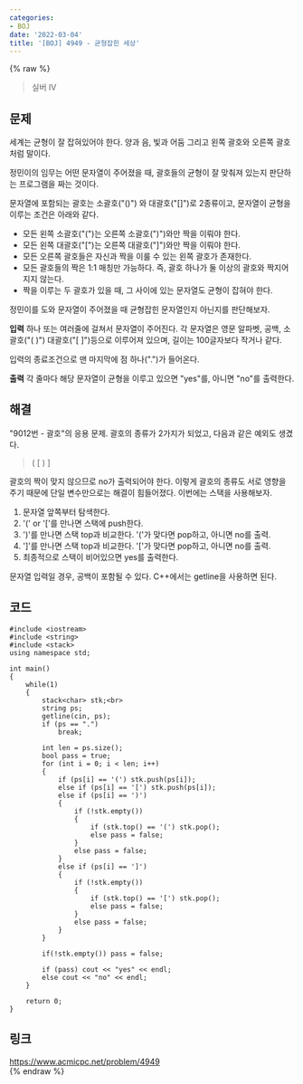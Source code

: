 ```yaml
---
categories:
- BOJ
date: '2022-03-04'
title: '[BOJ] 4949 - 균형잡힌 세상'
---
```


{% raw %}
>실버 IV

## 문제
세계는 균형이 잘 잡혀있어야 한다. 양과 음, 빛과 어둠 그리고 왼쪽 괄호와 오른쪽 괄호처럼 말이다.

정민이의 임무는 어떤 문자열이 주어졌을 때, 괄호들의 균형이 잘 맞춰져 있는지 판단하는 프로그램을 짜는 것이다.

문자열에 포함되는 괄호는 소괄호("()") 와 대괄호("[]")로 2종류이고, 문자열이 균형을 이루는 조건은 아래와 같다.

-   모든 왼쪽 소괄호("(")는 오른쪽 소괄호(")")와만 짝을 이뤄야 한다.
-   모든 왼쪽 대괄호("[")는 오른쪽 대괄호("]")와만 짝을 이뤄야 한다.
-   모든 오른쪽 괄호들은 자신과 짝을 이룰 수 있는 왼쪽 괄호가 존재한다.
-   모든 괄호들의 짝은 1:1 매칭만 가능하다. 즉, 괄호 하나가 둘 이상의 괄호와 짝지어지지 않는다.
-   짝을 이루는 두 괄호가 있을 때, 그 사이에 있는 문자열도 균형이 잡혀야 한다.

정민이를 도와 문자열이 주어졌을 때 균형잡힌 문자열인지 아닌지를 판단해보자.

**입력**
하나 또는 여러줄에 걸쳐서 문자열이 주어진다. 각 문자열은 영문 알파벳, 공백, 소괄호("( )") 대괄호("[ ]")등으로 이루어져 있으며, 길이는 100글자보다 작거나 같다.

입력의 종료조건으로 맨 마지막에 점 하나(".")가 들어온다.

**출력**
각 줄마다 해당 문자열이 균형을 이루고 있으면 "yes"를, 아니면 "no"를 출력한다.

##  해결
"9012번 - 괄호"의 응용 문제. 괄호의 종류가 2가지가 되었고, 다음과 같은 예외도 생겼다.
> ( [ ) ]<br>

괄호의 짝이 맞지 않으므로 no가 출력되어야 한다. 이렇게 괄호의 종류도 서로 영향을 주기 때문에 단일 변수만으로는 해결이 힘들어졌다. 이번에는 스택을 사용해보자.

1. 문자열 앞쪽부터 탐색한다.
2. '(' or '['를 만나면 스택에 push한다.
3. ')'를 만나면 스택 top과 비교한다. '('가 맞다면 pop하고, 아니면 no를 출력.
4. ']'를 만나면 스택 top과 비교한다. '['가 맞다면 pop하고, 아니면 no를 출력.
5. 최종적으로 스택이 비어있으면 yes를 출력한다.

문자열 입력일 경우, 공백이 포함될 수 있다. C++에서는 getline을 사용하면 된다.

## 코드
```
#include <iostream>
#include <string>
#include <stack>
using namespace std;

int main()
{
	while(1)
	{
		stack<char> stk;<br>
		string ps;
		getline(cin, ps);
		if (ps == ".")
			break;

		int len = ps.size();
		bool pass = true;
		for (int i = 0; i < len; i++)
		{
			if (ps[i] == '(') stk.push(ps[i]);
			else if (ps[i] == '[') stk.push(ps[i]);
			else if (ps[i] == ')')
			{
				if (!stk.empty())
				{
					if (stk.top() == '(') stk.pop();
					else pass = false;
				}
				else pass = false;
			}
			else if (ps[i] == ']')
			{
				if (!stk.empty())
				{
					if (stk.top() == '[') stk.pop();
					else pass = false;
				}
				else pass = false;
			}
		}

		if(!stk.empty()) pass = false;

		if (pass) cout << "yes" << endl;
		else cout << "no" << endl;
	}

	return 0;
}
```

## 링크
https://www.acmicpc.net/problem/4949<br>
{% endraw %}